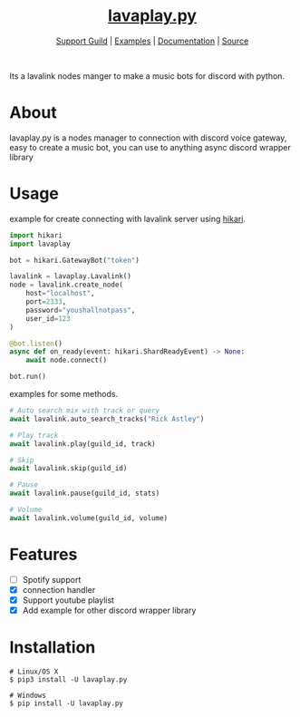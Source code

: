 <h1 align="center">
    <b>
        <a href="https://github.com/HazemMeqdad/lavaplay.py">
            lavaplay.py
        </a>
    </b>
</h1>


<p align="center">
    <a href="https://discord.gg/VcWRRphVQB">Support Guild</a> |
    <a href="https://github.com/HazemMeqdad/lavaplay.py/tree/main/examples">Examples</a> |
    <a href="https://lavaplay.readthedocs.io/en/latest/">Documentation</a> |
    <a href="https://github.com/HazemMeqdad/lavaplay.py">Source</a>
</p>

<br>

Its a lavalink nodes manger to make a music bots for discord with python.


# About

lavaplay.py is a nodes manager to connection with discord voice gateway, easy to create a music bot, you can use to anything async discord wrapper library

# Usage

example for create connecting with lavalink server using [hikari](https://github.com/hikari-py/hikari).

```python
import hikari
import lavaplay

bot = hikari.GatewayBot("token")

lavalink = lavaplay.Lavalink()
node = lavalink.create_node(
    host="localhost",
    port=2333,
    password="youshallnotpass",
    user_id=123
)

@bot.listen()
async def on_ready(event: hikari.ShardReadyEvent) -> None:
    await node.connect()

bot.run()
```

examples for some methods.
```python
# Auto search mix with track or query
await lavalink.auto_search_tracks("Rick Astley")

# Play track
await lavalink.play(guild_id, track)

# Skip
await lavalink.skip(guild_id)

# Pause
await lavalink.pause(guild_id, stats)

# Volume
await lavalink.volume(guild_id, volume)
```

# Features

- [ ] Spotify support
- [x] connection handler
- [x] Support youtube playlist
- [x] Add example for other discord wrapper library

# Installation

```shell
# Linux/OS X
$ pip3 install -U lavaplay.py

# Windows
$ pip install -U lavaplay.py
```
